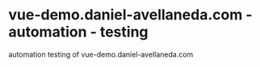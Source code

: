 # vue-demo.daniel-avellaneda.com - automation - testing
automation testing of vue-demo.daniel-avellaneda.com

